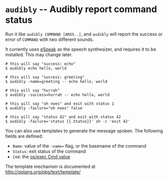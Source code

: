 # `audibly` -- Audibly report command status

Run it like `audibly COMMAND [ARGS..]`, and `audibly` will report the
success or error of `COMMAND` with two different sounds.

It currently uses [eSpeak](http://espeak.sourceforge.net/) as the
speech synthesizer, and requires it to be installed. This may change
later.

``` console
# this will say "success: echo"
$ audibly echo hello, world

# this will say "success: greeting"
$ audibly -name=greeting -- echo hello, world

# this will say "hurrah"
$ audibly -success=hurrah -- echo hello, world

# this will say "oh noes" and exit with status 1
$ audibly -failure="oh noes" false

# this will say "status 42" and exit with status 42
$ audibly -failure='status {{.Status}}' sh -c 'exit 42'
```

You can also use templates to generate the message spoken.
The following fields are defined:

- `Name`: value of the `-name=` flag, or the basename of the command
- `Status`: exit status of the command
- `Cmd`: the [os/exec Cmd value](http://golang.org/pkg/os/exec/#Cmd)

The template mechanism is documented at
http://golang.org/pkg/text/template/
